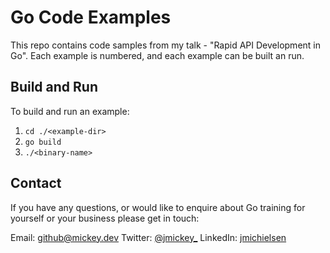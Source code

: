 # Go Code Examples

This repo contains code samples from my talk - "Rapid API Development in Go". Each example is numbered, and each example can be built an run.

## Build and Run

To build and run an example:

1. `cd ./<example-dir>`
2. `go build`
3. `./<binary-name>`

## Contact

If you have any questions, or would like to enquire about Go training for yourself or your business please get in touch:

Email: [github@mickey.dev](mailto:github@mickey.dev)
Twitter: [@jmickey_](https://twitter.com/jmickey_)
LinkedIn: [jmichielsen](https://linkedin.com/in/jmichielsen)